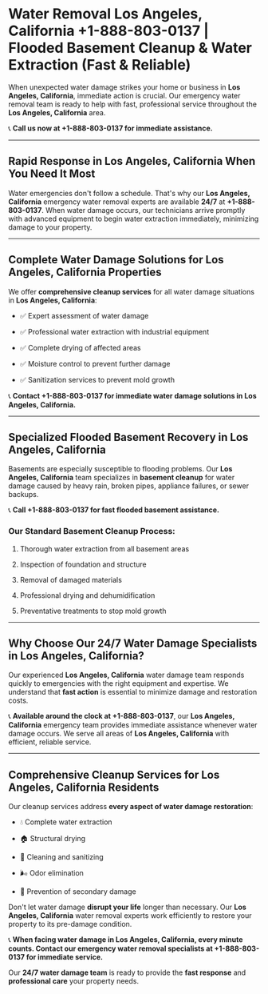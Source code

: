 # Water Removal Los Angeles, California +1-888-803-0137 | Flooded Basement Cleanup & Water Extraction (Fast & Reliable)

When unexpected water damage strikes your home or business in **Los Angeles, California**, immediate action is crucial. Our emergency water removal team is ready to help with fast, professional service throughout the **Los Angeles, California** area. 

📞 **Call us now at +1-888-803-0137 for immediate assistance.**

---

## Rapid Response in Los Angeles, California When You Need It Most

Water emergencies don't follow a schedule. That's why our **Los Angeles, California** emergency water removal experts are available **24/7** at **+1-888-803-0137**. When water damage occurs, our technicians arrive promptly with advanced equipment to begin water extraction immediately, minimizing damage to your property.

---

## Complete Water Damage Solutions for Los Angeles, California Properties

We offer **comprehensive cleanup services** for all water damage situations in **Los Angeles, California**:

- ✅ Expert assessment of water damage  
- ✅ Professional water extraction with industrial equipment  
- ✅ Complete drying of affected areas  
- ✅ Moisture control to prevent further damage  
- ✅ Sanitization services to prevent mold growth  

📞 **Contact +1-888-803-0137 for immediate water damage solutions in Los Angeles, California.**

---

## Specialized Flooded Basement Recovery in Los Angeles, California

Basements are especially susceptible to flooding problems. Our **Los Angeles, California** team specializes in **basement cleanup** for water damage caused by heavy rain, broken pipes, appliance failures, or sewer backups. 

📞 **Call +1-888-803-0137 for fast flooded basement assistance.**

### Our Standard Basement Cleanup Process:
1. Thorough water extraction from all basement areas  
2. Inspection of foundation and structure  
3. Removal of damaged materials  
4. Professional drying and dehumidification  
5. Preventative treatments to stop mold growth  

---

## Why Choose Our 24/7 Water Damage Specialists in Los Angeles, California?

Our experienced **Los Angeles, California** water damage team responds quickly to emergencies with the right equipment and expertise. We understand that **fast action** is essential to minimize damage and restoration costs.

📞 **Available around the clock at +1-888-803-0137**, our **Los Angeles, California** emergency team provides immediate assistance whenever water damage occurs. We serve all areas of **Los Angeles, California** with efficient, reliable service.

---

## Comprehensive Cleanup Services for Los Angeles, California Residents

Our cleanup services address **every aspect of water damage restoration**:

- 💧 Complete water extraction  
- 🏠 Structural drying  
- 🧼 Cleaning and sanitizing  
- 🌬️ Odor elimination  
- 🚫 Prevention of secondary damage  

Don't let water damage **disrupt your life** longer than necessary. Our **Los Angeles, California** water removal experts work efficiently to restore your property to its pre-damage condition.

📞 **When facing water damage in Los Angeles, California, every minute counts. Contact our emergency water removal specialists at +1-888-803-0137 for immediate service.**

Our **24/7 water damage team** is ready to provide the **fast response** and **professional care** your property needs.